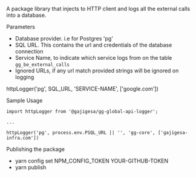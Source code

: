 A package library that injects to HTTP client and logs all the external calls into a database.

Parameters
- Database provider. i.e for Postgres 'pg'
- SQL URL. This contains the url and credentials of the database connection
- Service Name, to indicate which service logs from on the table `gg_be_external_calls`
- Ignored URLs, if any url match provided strings will be ignored on logging

httpLogger('pg', SQL_URL, 'SERVICE-NAME', ['google.com'])


Sample Usage
```
import httpLogger from '@gajigesa/gg-global-api-logger';

...

httpLogger('pg', process.env.PSQL_URL || '', 'gg-core', ['gajigesa-infra.com'])

```

Publishing the package
- yarn config set NPM_CONFIG_TOKEN YOUR-GITHUB-TOKEN
- yarn publish
